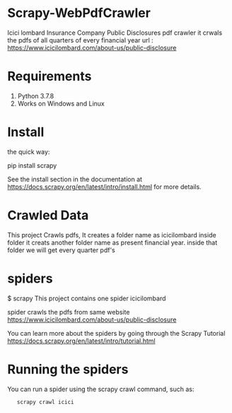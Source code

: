 # Scrapy-WebPdfCrawler

Icici lombard Insurance Company Public Disclosures pdf crawler it crwals the pdfs of all quarters of every financial year
url : https://www.icicilombard.com/about-us/public-disclosure

# Requirements
1) Python 3.7.8
2) Works on Windows and Linux  

# Install 

the quick way:
 
  pip install scrapy
  
  See the install section in the documentation at https://docs.scrapy.org/en/latest/intro/install.html for more details.
  
# Crawled Data

This project Crawls pdfs, It creates a folder name as icicilombard inside folder it creats another folder name as present financial year. inside that folder we will get every quarter pdf's

# spiders
 $ scrapy
 This project contains one spider icicilombard
 
 spider crawls the pdfs from same website https://www.icicilombard.com/about-us/public-disclosure
 
 You can learn more about the spiders by going through the Scrapy Tutorial https://docs.scrapy.org/en/latest/intro/tutorial.html
 
# Running the spiders

  You can run a spider using the scrapy crawl command, such as:
     
       scrapy crawl icici

